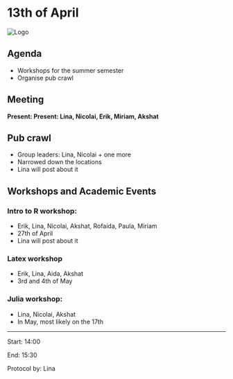 # 13th of April

![Logo](logo.jpg)

## Agenda
- Workshops for the summer semester
- Organise pub crawl

## Meeting
**Present: Present: Lina, Nicolai, Erik, Miriam, Akshat**

## Pub crawl
- Group leaders: Lina, Nicolai + one more
- Narrowed down the locations
- Lina will post about it

## Workshops and Academic Events

### Intro to R workshop:
- Erik, Lina, Nicolai, Akshat, Rofaida, Paula, Miriam
- 27th of April
- Lina will post about it

### Latex workshop
- Erik, Lina, Aida, Akshat
- 3rd and 4th of May

### Julia workshop:
- Lina, Nicolai, Akshat
- In May, most likely on the 17th

---

Start: 14:00

End: 15:30

Protocol by: Lina
